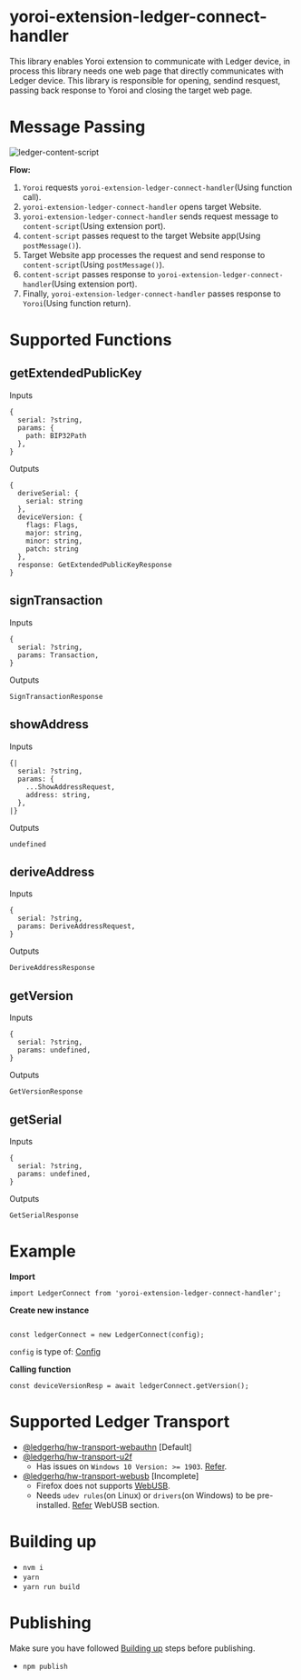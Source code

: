 # yoroi-extension-ledger-connect-handler
This library enables Yoroi extension to communicate with Ledger device, in process this library needs one web page that directly communicates with Ledger device.
This library is responsible for opening, sendind resquest, passing back response to Yoroi and closing the target web page.

# Message Passing
![ledger-content-script](https://user-images.githubusercontent.com/19986226/66384568-f77fff00-e9f9-11e9-9d1d-dfe4b8afc5fc.png)

**Flow:**
1. `Yoroi` requests `yoroi-extension-ledger-connect-handler`(Using function call).
2. `yoroi-extension-ledger-connect-handler` opens target Website.
3. `yoroi-extension-ledger-connect-handler` sends request message to `content-script`(Using extension port).
4. `content-script` passes request to the target Website app(Using `postMessage()`).
5. Target Website app processes the request and send response to `content-script`(Using `postMessage()`).
6. `content-script` passes response to `yoroi-extension-ledger-connect-handler`(Using extension port).
7. Finally, `yoroi-extension-ledger-connect-handler` passes response to `Yoroi`(Using function return).

# Supported Functions

## getExtendedPublicKey

Inputs
```
{
  serial: ?string,
  params: {
    path: BIP32Path
  },
}
```
Outputs
```
{
  deriveSerial: {
    serial: string
  },
  deviceVersion: {
    flags: Flags,
    major: string,
    minor: string,
    patch: string
  },
  response: GetExtendedPublicKeyResponse
}
```

## signTransaction

Inputs
```
{
  serial: ?string,
  params: Transaction,
}
```
Outputs
```
SignTransactionResponse
```

## showAddress

Inputs
```
{|
  serial: ?string,
  params: {
    ...ShowAddressRequest,
    address: string,
  },
|}
```
Outputs
```
undefined
```

## deriveAddress

Inputs
```
{
  serial: ?string,
  params: DeriveAddressRequest,
}
```
Outputs
```
DeriveAddressResponse
```

## getVersion

Inputs
```
{
  serial: ?string,
  params: undefined,
}
```
Outputs
```
GetVersionResponse
```

## getSerial

Inputs
```
{
  serial: ?string,
  params: undefined,
}
```
Outputs
```
GetSerialResponse
```

# Example
**Import**
```
import LedgerConnect from 'yoroi-extension-ledger-connect-handler';
```
**Create new instance**
```

const ledgerConnect = new LedgerConnect(config);
```
`config` is type of: [Config](https://github.com/Emurgo/yoroi-extension-ledger-connect-handler/blob/c88151a718c660ef63bbbcd563de452a29861348/src/types.js#L43)

**Calling function**
```
const deviceVersionResp = await ledgerConnect.getVersion();
```

# Supported Ledger Transport
- [@ledgerhq/hw-transport-webauthn](https://www.npmjs.com/package/@ledgerhq/hw-transport-webauthn) [Default]
- [@ledgerhq/hw-transport-u2f](https://www.npmjs.com/package/@ledgerhq/hw-transport-u2f)
  - Has issues on `Windows 10 Version: >= 1903`. [Refer](https://github.com/Emurgo/yoroi-frontend/pull/696).
- [@ledgerhq/hw-transport-webusb](https://www.npmjs.com/package/@ledgerhq/hw-transport-webusb) [Incomplete]
  - Firefox does not supports [WebUSB](https://caniuse.com/#feat=webusb).
  - Needs `udev rules`(on Linux) or `drivers`(on Windows) to be pre-installed. [Refer](https://github.com/Emurgo/yoroi-frontend/pull/696) WebUSB section.

# <a name="building-up">Building up</a>
- `nvm i`
- `yarn`
- `yarn run build`

# Publishing
Make sure you have followed [Building up](#building-up) steps before publishing.
- `npm publish`
